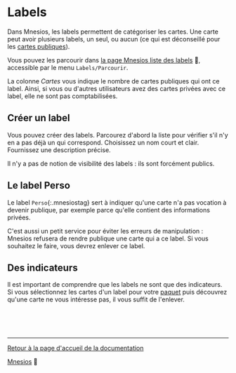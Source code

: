 # Labels

Dans Mnesios, les labels permettent de catégoriser les cartes. Une carte peut avoir plusieurs labels, un seul, ou aucun (ce qui est déconseillé pour les [cartes publiques](/authoring#Visibilit-des-cartes)).

Vous pouvez les parcourir dans [la page Mnesios liste des labels](https://www.mnesios.com/Tags/)&nbsp;🐘, accessible par le menu `Labels/Parcourir`.

La colonne _Cartes_ vous indique le nombre de cartes publiques qui ont ce label. Ainsi, si vous ou d'autres utilisateurs avez des cartes privées avec ce label, elle ne sont pas comptabilisées.

## Créer un label

Vous pouvez créer des labels. Parcourez d'abord la liste pour vérifier s'il n'y en a pas déjà un qui correspond. Choisissez un nom court et clair. Fournissez une description précise.

Il n'y a pas de notion de visibilité des labels : ils sont forcément publics.

## Le label Perso

Le label `Perso`{:.mnesiostag} sert à indiquer qu'une carte n'a pas vocation à devenir publique, par exemple parce qu'elle contient des informations privées.

C'est aussi un petit service pour éviter les erreurs de manipulation : Mnesios refusera de rendre publique une carte qui a ce label. Si vous souhaitez le faire, vous devrez enlever ce label.

## Des indicateurs

Il est important de comprendre que les labels ne sont que des indicateurs. Si vous sélectionnez les cartes d'un label pour votre [paquet](/deck) puis découvrez qu'une carte ne vous intéresse pas, il vous suffit de l'enlever.

<br/>
<br/>
<br/>

---

[Retour à la page d'accueil de la documentation](/)

[Mnesios](https://www.mnesios.com/)&nbsp;🐘
